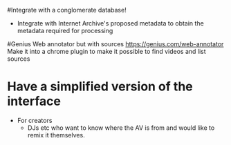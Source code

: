 #Integrate with a conglomerate database!
* Integrate with Internet Archive's proposed metadata to obtain the metadata required for processing

#Genius Web annotator but with sources
https://genius.com/web-annotator
Make it into a chrome plugin to make it possible to find videos and list sources

# Have a simplified version of the interface
- For creators
  - DJs etc who want to know where the AV is from and would like to remix it themselves.
